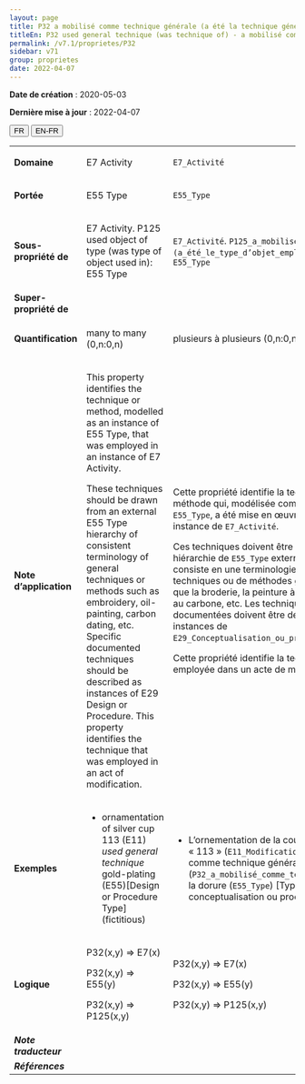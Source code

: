```yaml
---
layout: page
title: P32 a mobilisé comme technique générale (a été la technique générale mise en œuvre dans)
titleEn: P32 used general technique (was technique of) - a mobilisé comme technique générale (a été la technique générale mise en œuvre dans)
permalink: /v7.1/proprietes/P32
sidebar: v71
group: proprietes
date: 2022-04-07
---
```


**Date de création** : 2020-05-03

**Dernière mise à jour** : 2022-04-07

<div class="lang-buttons">
  <button id="fr" class="activate">FR</button>
  <button id="en-fr">EN-FR</button>
</div>

<table>
				<tbody>
				<tr>
					<td><strong>Domaine</strong></td>
					<td class="en"><p>E7 Activity</p>
							</td>
						<td><p><code class="language-plaintext highlighter-rouge">E7_Activité</code> </p>
							</td>
						</tr>
					<tr>
					<td><strong>Portée</strong></td>
					<td class="en"><p>E55 Type</p>
							</td>
						<td><p><code class="language-plaintext highlighter-rouge">E55_Type</code> </p>
							</td>
						</tr>
					<tr>
					<td><strong>Sous-propriété de</strong></td>
					<td class="en"><p>E7 Activity. P125 used object of type (was type of object used in): E55 Type</p>
							</td>
						<td><p><code class="language-plaintext highlighter-rouge">E7_Activité</code>. <code class="language-plaintext highlighter-rouge">P125_a_mobilisé_l'objet_du_type (a_été_le_type_d’objet_employé_pour)</code> : <code class="language-plaintext highlighter-rouge">E55_Type</code> </p>
							</td>
						</tr>
					<tr>
					<td><strong>Super-propriété de</strong></td>
					<td class="en"><p></p>
							</td>
						<td><p></p>
							</td>
						</tr>
					<tr>
					<td><strong>Quantification</strong></td>
					<td class="en"><p>many to many (0,n:0,n)</p>
							</td>
						<td><p>plusieurs à plusieurs (0,n:0,n)</p>
							</td>
						</tr>
					<tr>
					<td><strong>Note d’application</strong></td>
					<td class="en"><p>This property identifies the technique or method, modelled as an instance of E55 Type, that was employed in  an instance of E7 Activity. <strong></strong></p>
							<p>These techniques should be drawn from an external E55 Type hierarchy of consistent terminology of general techniques or methods such as embroidery, oil-painting, carbon dating, etc. Specific documented techniques should be described as instances of E29 Design or Procedure. This property identifies the technique that was employed in an act of modification.</p>
							</td>
						<td><p>Cette propriété identifie la technique ou la méthode qui, modélisée comme instance de <code class="language-plaintext highlighter-rouge">E55_Type</code>, a été mise en œuvre dans une instance de <code class="language-plaintext highlighter-rouge">E7_Activité</code>.</p>
							<p></p>
							<p>Ces techniques doivent être tirées d’une hiérarchie de <code class="language-plaintext highlighter-rouge">E55_Type</code> externe, laquelle consiste en une terminologie cohérente de techniques ou de méthodes générales telles que la broderie, la peinture à l’huile, la datation au carbone, etc. Les techniques spécifiques et documentées doivent être décrites comme des instances de <code class="language-plaintext highlighter-rouge">E29_Conceptualisation_ou_procédure</code>. </p>
							<p></p>
							<p>Cette propriété identifie la technique qui a été employée dans un acte de modification.</p>
							</td>
						</tr>
					<tr>
					<td><strong>Exemples</strong></td>
					<td class="en"><ul><li><p>ornamentation of silver cup 113 (E11) <em>used general technique</em> gold-plating (E55)[Design or Procedure Type] (fictitious)</p>
							</li>
									</ul></td>
						<td><ul><li><p>L’ornementation de la coupe en argent « 113 » (<code class="language-plaintext highlighter-rouge">E11_Modification</code>) a mobilisé comme technique générale (<code class="language-plaintext highlighter-rouge">P32_a_mobilisé_comme_technique_générale)</code> la dorure (<code class="language-plaintext highlighter-rouge">E55_Type</code>) [Type de conceptualisation ou procédure] (fictif)</p>
							</li>
									</ul></td>
						</tr>
					<tr>
					<td><strong>Logique</strong></td>
					<td class="en"><p>P32(x,y) ⇒ E7(x)</p>
							<p>P32(x,y) ⇒ E55(y) </p>
							<p>P32(x,y) ⇒ P125(x,y)</p>
							</td>
						<td><p>P32(x,y) ⇒ E7(x)</p>
							<p>P32(x,y) ⇒ E55(y) </p>
							<p>P32(x,y) ⇒ P125(x,y)</p>
							</td>
						</tr>
					<tr>
					<td><strong><em>Note traducteur</em></strong></td>
					<td colspan="2"><p></p>
							</td>
						</tr>
					<tr>
					<td><strong><em>Références</em></strong></td>
					<td colspan="2"><p><em></em></p>
							</td>
						</tr>
					</tbody>
				</table>
				